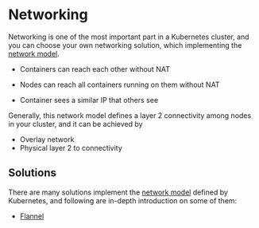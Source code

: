 # Networking

Networking is one of the most important part in a Kubernetes cluster, and you can choose your own networking solution, which implementing the [network model](https://kubernetes.io/docs/admin/networking/#kubernetes-model).

* Containers can reach each other without NAT

* Nodes can reach all containers running on them without NAT

* Container sees a similar IP that others see

Generally, this network model defines a layer 2 connectivity among nodes in your cluster, and it can be achieved by

* Overlay network
* Physical layer 2 to connectivity

## Solutions

There are many solutions implement the [network model](https://kubernetes.io/docs/admin/networking/#kubernetes-model) defined by Kubernetes, and following are in-depth introduction on some of them:

* [Flannel](/overlay-networking/flannel.md)



